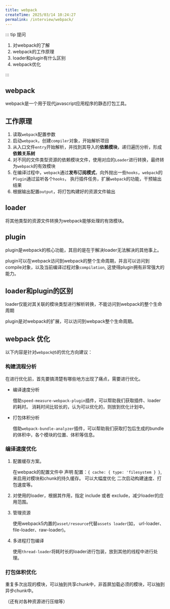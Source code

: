 ```yaml
---
title: webpack
createTime: 2025/03/14 10:24:27
permalink: /interview/webpack/
---
```


::: tip 提问

1. 对webpack的了解
2. webpack的工作原理
3. loader和plugin有什么区别
4. webpack优化

:::

## webpack

webpack是一个用于现代javascript应用程序的静态打包工具。

## 工作原理

1. 读取`webpack`配置参数
2. 启动`webpack`，创建`compiler`对象，开始解析项目
3. 从入口文件`entry`开始解析，并找到其导入的**依赖模块**，递归遍历分析，形成**依赖关系树**
4. 对不同的文件类型资源的依赖模块文件，使用对应的`Loader`进行转换，最终转为`webpack`的有效模块
5. 在编译过程中，`webpack`通过**发布订阅模式**，向外抛出一些`hooks`，`webpack`的`Plugin`通过监听各个`hooks`，
   执行插件任务，扩展`webpack`的功能，干预输出结果
6. 根据输出配置`output`，将打包构建好的资源文件输出

## loader

将其他类型的资源文件转换为webpack能够处理的有效模块。

## plugin

plugin是webpack的核心功能，其目的是在于解决loader无法解决的其他事上。

plugin可以在webpack访问到webpack的整个生命周期，并且可以访问到compile对象，以及当前编译过程对象`compilation`,
这使得plugin拥有非常强大的能力。

## loader和plugin的区别

loader仅能对其关联的模块类型进行解析转换，不能访问到webpack的整个生命周期

plugin是对webpack的扩展，可以访问到webpack整个生命周期。

## webpack 优化

以下内容是针对`webpack@5`的优化方向建议：

### 构建流程分析

在进行优化前，首先要搞清楚有哪些地方出现了痛点，需要进行优化。

- 编译速度分析

  借助`speed-measure-webpack-plugin`插件，可以帮助我们获取插件、loader的耗时。
  消耗时间比较长的，认为可以优化的，则放到优化计划中。

- 打包体积分析

  借助`webpack-bundle-analyzer`插件，可以帮助我们获取打包后生成的bundle的体积中，各个模块的位置、体积等信息。

### 编译速度优化

1. 配置缓存方案。

   在webpack的配置文件中 声明 配置：`{ cache: { type: 'filesystem } }`,来启用对模块和chunk的持久缓存。
   可以大幅度优化 二次启动构建速度、打包速度等。

2. 对使用的loader，根据其作用，指定 include 或者 exclude，减少loader的应用范围。

3. 管理资源

   使用webpack5内置的`asset/resource`代替`assets loader`(如， url-loader、file-loader、raw-loader)。

4. 多进程打包编译

   使用`thread-loader`将耗时长的loader进行包装，放到其他的线程中进行处理。

### 打包体积优化

重复多次出现的模块，可以抽到共享chunk中，非首屏加载必须的模块，可以抽到异步chunk中。

（还有对各种资源进行压缩等）